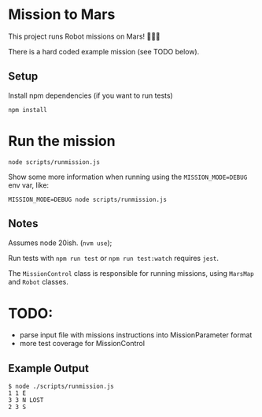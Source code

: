 # Mission to Mars


This project runs Robot missions on Mars! 🤖🤖🤖

There is a hard coded example mission (see TODO below). 



## Setup

Install npm dependencies (if you want to run tests)

`npm install` 


# Run the mission

`node scripts/runmission.js`

Show some more information when running using the `MISSION_MODE=DEBUG` env var, like: 

`MISSION_MODE=DEBUG node scripts/runmission.js`


## Notes

Assumes node 20ish. (`nvm use`);

Run tests with `npm run test` or `npm run test:watch` requires `jest`. 

The `MissionControl` class  is responsible for running missions, using `MarsMap` and `Robot`  classes. 



# TODO:

- parse input file with missions instructions into MissionParameter format
- more test coverage for MissionControl


## Example Output

```
$ node ./scripts/runmission.js
1 1 E
3 3 N LOST
2 3 S
```

